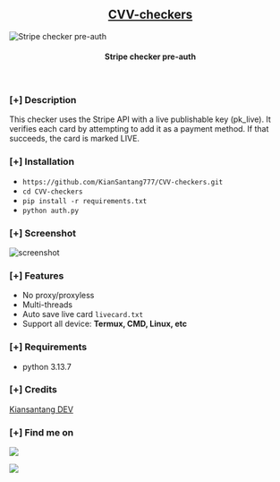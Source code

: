 <h2 align="center"><u>CVV-checkers</u></h2>

![Stripe checker pre-auth](https://raw.githubusercontent.com/KianSantang777/CVV-checkers/refs/heads/main/2.png)
<h4 align="center"> Stripe checker pre-auth </h4>

<p align="center">
<br>
</p>

### [+] Description
This checker uses the Stripe API with a live publishable key (pk_live). It verifies each card by attempting to add it as a payment method. If that succeeds, the card is marked LIVE.

### [+] Installation
 - ``https://github.com/KianSantang777/CVV-checkers.git``
 - ``cd CVV-checkers``
 - ``pip install -r requirements.txt``
 - ``python auth.py``

### [+] Screenshot
![screenshot](https://raw.githubusercontent.com/KianSantang777/CVV-checkers/refs/heads/main/1.png)

### [+] Features
 -  No proxy/proxyless
 -  Multi-threads
 - Auto save live card ```livecard.txt``` 
 - Support all device: **Termux, CMD, Linux, etc**

### [+] Requirements
- python 3.13.7

### [+] Credits 
<a href="https://github.com/KianSantang777/CVV-checkers">Kiansantang DEV</a>

### [+] Find me on 
<a href="mailto:berandalan.cyber@outlook.com" target="_blank"><img src="https://img.shields.io/badge/Email-berandalan.cyber@outlook.com-blue?style=for-the-badge&logo=gmail"></a>

<a href="https://m.me/https://t.me/xqndrs66" target="_blank"><img src="https://img.shields.io/badge/Messenger-https://t.me/xqndrs66-blue?style=for-the-badge&logo=telegram"></a>


